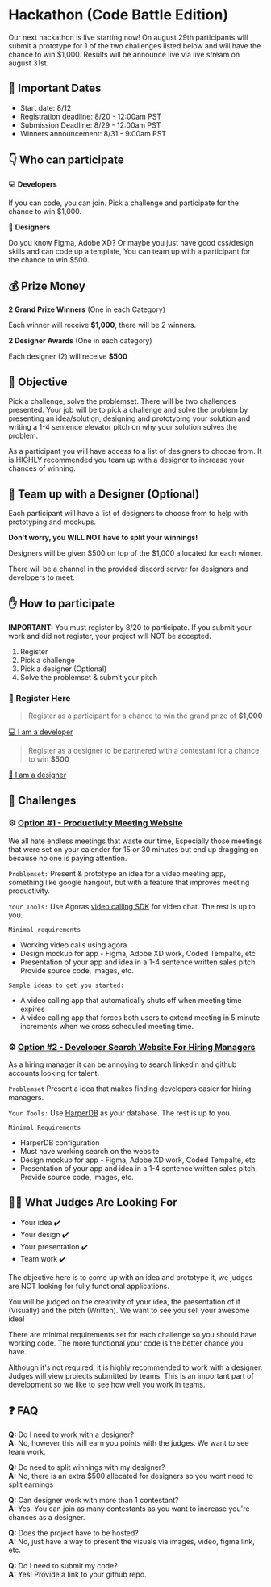 # Hackathon (Code Battle Edition)

Our next hackathon is live starting now! On august 29th participants will submit a prototype for 1 of the two challenges listed below and will have the chance to win $1,000. Results will be announce live via live stream on august 31st.

## :calendar: Important Dates

- Start date: 8/12
- Registration deadline: 8/20 - 12:00am PST
- Submission Deadline: 8/29 - 12:00am PST
- Winners announcement: 8/31 - 9:00am PST

## 👇 Who can participate

💻 **Developers**

If you can code, you can join. Pick a challenge and participate for the chance to win $1,000.

🎨 **Designers**

Do you know Figma, Adobe XD? Or maybe you just have good css/design skills and can code up a template, You can team up with a participant for the chance to win $500.
  
## 💰 Prize Money

**2 Grand Prize Winners** (One in each Category)

Each winner will receive **$1,000**, there will be 2 winners.

**2 Designer Awards** (One in each category)

Each designer (2) will receive **$500**

## 🎯 Objective

Pick a challenge, solve the problemset. There will be two challenges presented. Your job will be to pick a challenge and solve the problem by presenting an idea/solution, designing and prototyping your solution and writing a 1-4 sentence elevator pitch on why your solution solves the problem.

As a participant you will have access to a list of designers to choose from. It is HIGHLY recommended you team up with a designer to increase your chances of winning.

## 🎨 Team up with a Designer (Optional)

Each participant will have a list of designers to choose from to help with prototyping and mockups. 

**Don't worry, you WILL NOT have to split your winnings!**

Designers will be given $500 on top of the $1,000 allocated for each winner.

There will be a channel in the provided discord server for designers and developers to meet.

## ✋ How to participate

**IMPORTANT:** You must register by 8/20 to participate. If you submit your work and did not register, your project will NOT be accepted.

1. Register
1. Pick a challenge
1. Pick a designer (Optional)
1. Solve the problemset & submit your pitch

### 📝 Register Here

> Register as a participant for a chance to win the grand prize of **$1,000**

<a href="https://forms.gle/kZtK8eSg9bD72CHx7" target="_blank">💻 I am a developer <a/>

> Register as a designer to be partnered with a contestant for a chance to win **$500**

<a href="https://docs.google.com/forms/d/e/1FAIpQLSebxOB3LSVOCYbapaAGUuXhFY0F3diFFmuaH6kx1M82AsbL1A/viewform?usp=sf_link" target="_blank">🎨 I am a designer <a/>


## 🏁 Challenges


### ⚙️ <ins>Option #1 - Productivity Meeting Website</ins>

We all hate endless meetings that waste our time, Especially those meetings that were set on your calender for 15 or 30 minutes but end up dragging on because no one is paying attention. 

``Problemset:`` Present & prototype an idea for a video meeting app, something like google hangout, but with a feature that improves meeting productivity.

``Your Tools:`` Use Agoras [video calling SDK](https://www.agora.io/en/products/video-call) for video chat. The rest is up to you.

``Minimal requirements``

- Working video calls using agora
- Design mockup for app - Figma, Adobe XD work, Coded Tempalte, etc 
- Presentation of your app and idea in a 1-4 sentence written sales pitch. Provide source code, images, etc.

``Sample ideas to get you started:``
- A video calling app that automatically shuts off when meeting time expires
- A video calling app that forces both users to extend meeting in 5 minute increments when we cross scheduled meeting time.

### ⚙️ <ins>Option #2 - Developer Search Website For Hiring Managers</ins>

As a hiring manager it can be annoying to search linkedin and github accounts looking for talent.

``Problemset`` Present a idea that makes finding developers easier for hiring managers.

``Your Tools:`` Use [HarperDB](https://harperdb.io/) as your database. The rest is up to you.

``Minimal Requirements`` 

- HarperDB configuration
- Must have working search on the website
- Design mockup for app - Figma, Adobe XD work, Coded Tempalte, etc 
- Presentation of your app and idea in a 1-4 sentence written sales pitch. Provide source code, images, etc.

## 🧑‍⚖️ What Judges Are Looking For



- Your idea ✔️
- Your design ✔️
- Your presentation ✔️
- Team work ✔️

The objective here is to come up with an idea and prototype it, we judges are NOT looking for fully functional applications. 

You will be judged on the creativity of your idea, the presentation of it (Visually) and the pitch (Written). We want to see you sell your awesome idea!

There are minimal requirements set for each challenge so you should have working code. The more functional your code is the better chance you have.

Although it's not required, it is highly recommended to work with a designer. Judges will view projects submitted by teams. This is an important part of development so we like to see how well you work in teams.

## ❓ FAQ

**Q:** Do I need to work with a designer?
<br>
**A:** No, however this will earn you points with the judges. We want to see team work.

**Q:** Do need to split winnings with my designer?
<br>
**A:** No, there is an extra $500 allocated for designers so you wont need to split earnings

**Q:** Can designer work with more than 1 contestant?
<br>
**A:** Yes. You can join as many contestants as you want to increase you're chances as a designer.

**Q:** Does the project have to be hosted?
<br>
**A:** No, just have a way to present the visuals via images, video, figma link, etc. 


**Q:** Do I need to submit my code?
<br>
**A:** Yes! Provide a link to your github repo.